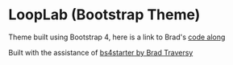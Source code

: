 # LoopLab (Bootstrap Theme)

Theme built using Bootstrap 4, here is a link to Brad's [code along](https://www.youtube.com/watch?v=NDcfKNQBqAk&t=522s)

Built with the assistance of [bs4starter by Brad Traversy](https://github.com/bradtraversy/bs4starter)

